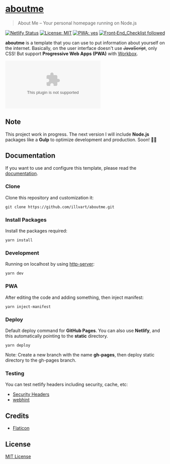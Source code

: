 # [aboutme](https://github.com/illvart/aboutme)

> About Me – Your personal homepage running on Node.js

[![Netlify Status](https://api.netlify.com/api/v1/badges/70385d31-12e1-4f15-9370-f49d78870f3b/deploy-status)](https://app.netlify.com/sites/illvart-aboutme/deploys)
[![License: MIT](https://img.shields.io/badge/License-MIT-blue.svg)](LICENSE)
[![PWA: yes](https://img.shields.io/badge/PWA-yes-%235A0FC8.svg)](https://developers.google.com/web/progressive-web-apps)
[![Front‑End_Checklist followed](https://img.shields.io/badge/Front‑End_Checklist-followed-brightgreen.svg)](https://github.com/thedaviddias/Front-End-Checklist)

**aboutme** is a template that you can use to put information about yourself on the internet. Basically, on the user interface doesn't use ~~JavaScript~~, only CSS! But support **Progressive Web Apps (PWA)** with [Workbox](https://github.com/GoogleChrome/workbox).

![Screenshot](https://cdn.staticaly.com/screenshot/illvart-aboutme.netlify.com?fullPage=true)

## Note
This project work in progress. The next version I will include **Node.js** packages like a **Gulp** to optimize development and production. Soon! 🙇‍♂️

## Documentation
If you want to use and configure this template, please read the [documentation](doc/configurations.md).

### Clone
Clone this repository and customization it:

```
git clone https://github.com/illvart/aboutme.git
```

### Install Packages
Install the packages required:

```
yarn install
```

### Development
Running on localhost by using [http-server](https://github.com/indexzero/http-server):

```
yarn dev
```

### PWA
After editing the code and adding something, then inject manifest:

```
yarn inject-manifest
```

### Deploy
Default deploy command for **GitHub Pages**. You can also use **Netlify**, and this automatically pointing to the **static** directory.

```
yarn deploy
```

Note: Create a new branch with the name **gh-pages**, then deploy static directory to the gh-pages branch.

### Testing
You can test netlify headers including security, cache, etc:

- [Security Headers](https://securityheaders.com/?q=https://illvart-aboutme.netlify.com&followRedirects=on)
- [webhint](https://webhint.io/scanner/572b907a-c552-48d0-a86b-f4a7515829e4)

## Credits
- [Flaticon](https://www.flaticon.com/)

## License
[MIT License](LICENSE)
